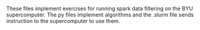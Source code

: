 These files implement exercises for running spark data filtering on the BYU supercomputer.  The py files implement algorithms and the .slurm file sends instruction to the supercomputer to use them.
